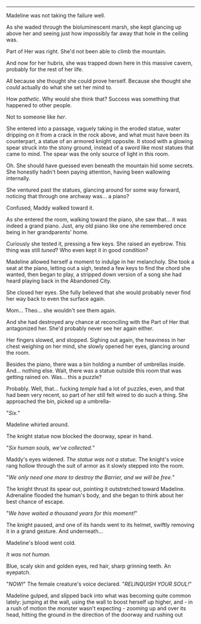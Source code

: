 ----

Madeline was not taking the failure well.

As she waded through the bioluminescent marsh, she kept glancing up above her and seeing just how impossibly far away that hole in the ceiling was.

Part of Her was right. She'd not been able to climb the mountain.

And now for her hubris, she was trapped down here in this massive cavern, probably for the rest of her life.

All because she thought she could prove herself. Because she thought she *could* actually do what she set her mind to.

How *pathetic*. Why would she think that? Success was something that happened to other people.

Not to someone like *her*.

She entered into a passage, vaguely taking in the eroded statue, water dripping on it from a crack in the rock above, and what must have been its counterpart, a statue of an armored knight opposite. It stood with a glowing spear struck into the stony ground, instead of a sword like most statues that came to mind. The spear was the only source of light in this room.

Oh. She should have guessed even beneath the mountain hid some secrets. She honestly hadn't been paying attention, having been wallowing internally.

She ventured past the statues, glancing around for some way forward, noticing that through one archway was... a piano?

Confused, Maddy walked toward it.

As she entered the room, walking toward the piano, she saw that... it was indeed a grand piano. Just, any old piano like one she remembered once being in her grandparents' home.

Curiously she tested it, pressing a few keys. She raised an eyebrow. This thing was still *tuned*? Who even kept it in good condition?

Madeline allowed herself a moment to indulge in her melancholy. She took a seat at the piano, letting out a sigh, tested a few keys to find the chord she wanted, then began to play, a stripped down version of a song she had heard playing back in the Abandoned City.

She closed her eyes. She fully believed that she would probably never find her way back to even the surface again.

Mom... Theo... she wouldn't see them again.

And she had destroyed any chance at reconciling with the Part of Her that antagonized her. She'd probably never see her again either.

Her fingers slowed, and stopped. Sighing out again, the heaviness in her chest weighing on her mind, she slowly opened her eyes, glancing around the room.

Besides the piano, there was a bin holding a number of umbrellas inside. And... nothing else. Wait, there was a statue outside this room that was getting rained on. Was... this a puzzle?

Probably. Well, that... fucking *temple* had a lot of puzzles, even, and that had been very recent, so part of her still felt wired to do such a thing. She approached the bin, picked up a umbrella-

"*Six.*"

Madeline whirled around.

The knight statue now blocked the doorway, spear in hand.

"*Six human souls, we've collected.*"

Maddy's eyes widened. *The statue was not a statue.* The knight's voice rang hollow through the suit of armor as it slowly stepped into the room.

"*We only need one more to destroy the Barrier, and we will be free.*"

The knight thrust its spear out, pointing it outstretched toward Madeline. Adrenaline flooded the human's body, and she began to think about her best chance of escape.

"*We have waited a thousand years for this moment!*"

The knight paused, and one of its hands went to its helmet, swiftly removing it in a grand gesture. And underneath...

Madeline's blood went cold.

*It was not human.*

Blue, scaly skin and golden eyes, red hair, sharp grinning teeth. An eyepatch.

"*NOW!*" The female creature's voice declared. "*RELINQUISH YOUR SOUL!*"

Madeline gulped, and slipped back into what was becoming quite common lately: jumping at the wall, using the wall to boost herself up higher, and - in a rush of motion the monster wasn't expecting - zooming up and over its head, hitting the ground in the direction of the doorway and rushing out